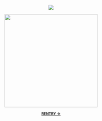 <div align="center">
  
![](https://komarev.com/ghpvc/?username=LUMlNE&label=　meow　&style=flat-plastic&color=4480ab)

<p align="center"> <img width="300" src=https://files.catbox.moe/60k52b.png>

<div align="center">

  
<sub>[**RENTRY ☆**](https://rentry.co/phantasmcat)
